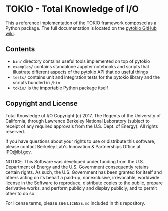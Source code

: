 TOKIO - Total Knowledge of I/O
================================================================================

This a reference implementation of the TOKIO framework composed as a Python
package.  The full documentation is located on the [pytokio GitHub wiki][].

Contents
--------------------------------------------------------------------------------

- `bin/` directory contains useful tools implemented on top of pytokio
- `examples/` contains standalone Jupyter notebooks and scripts that illustrate
  different aspects of the pytokio API that do useful things
- `tests/` contains unit and integration tests for the pytokio library and
   the scripts bundled in `/bin`
- `tokio/` is the importable Python package itself

Copyright and License
--------------------------------------------------------------------------------

Total Knowledge of I/O Copyright (c) 2017, The Regents of the University of
California, through Lawrence Berkeley National Laboratory (subject to receipt
of any required approvals from the U.S. Dept. of Energy).  All rights reserved.

If you have questions about your rights to use or distribute this software,
please contact Berkeley Lab's Innovation & Partnerships Office at IPO@lbl.gov.

NOTICE.  This Software was developed under funding from the U.S. Department of
Energy and the U.S. Government consequently retains certain rights. As such,
the U.S. Government has been granted for itself and others acting on its behalf
a paid-up, nonexclusive, irrevocable, worldwide license in the Software to
reproduce, distribute copies to the public, prepare derivative works, and
perform publicly and display publicly, and to permit other to do so.

For license terms, please see `LICENSE.md` included in this repository.

[pytokio GitHub wiki]: https://github.com/NERSC/pytokio/wiki
